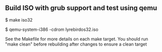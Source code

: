 ## Build ISO with grub support and test using qemu

$ make iso32

$ qemu-system-i386 -cdrom lyrebirdos32.iso


See the Makefile for more details on each make target. You should run "make clean" before rebuilding after changes to ensure a clean target



